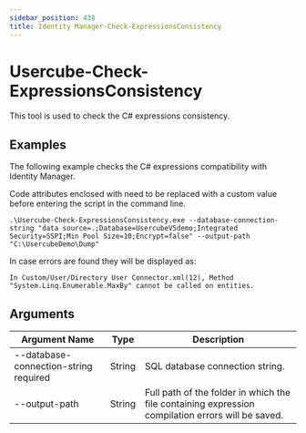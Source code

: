 ```yaml
---
sidebar_position: 438
title: Identity Manager-Check-ExpressionsConsistency
---
```


# Usercube-Check-ExpressionsConsistency

This tool is used to check the C# expressions consistency.

## Examples

The following example checks the C# expressions compatibility with Identity Manager.

Code attributes enclosed with  need to be replaced with a custom value before entering the script in the command line.

```
.\Usercube-Check-ExpressionsConsistency.exe --database-connection-string "data source=.;Database=UsercubeV5demo;Integrated Security=SSPI;Min Pool Size=10;Encrypt=false" --output-path "C:\UsercubeDemo\Dump"
```
In case errors are found they will be displayed as:

```
In Custom/User/Directory User Connector.xml(12), Method "System.Linq.Enumerable.MaxBy" cannot be called on entities.
```
## Arguments

| Argument Name | Type | Description |
| --- | --- | --- |
| --database-connection-string required | String | SQL database connection string. |
| --output-path | String | Full path of the folder in which the file containing expression compilation errors will be saved. |